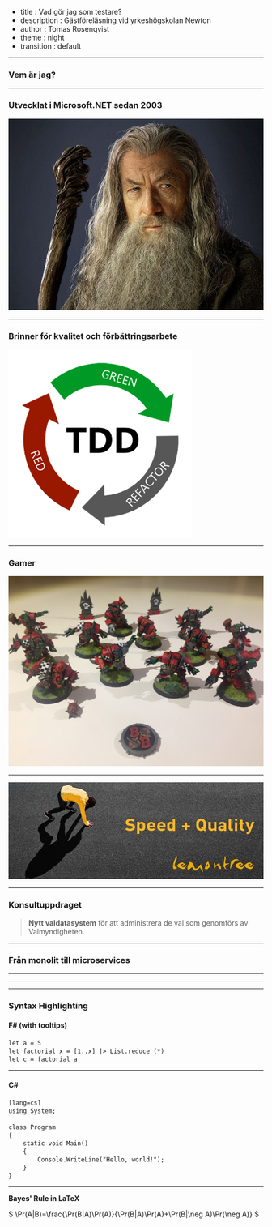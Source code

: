 - title : Vad gör jag som testare?
- description : Gästföreläsning vid yrkeshögskolan Newton
- author : Tomas Rosenqvist
- theme : night
- transition : default

***

### Vem är jag?

--- 

### Utvecklat i Microsoft.NET sedan 2003

![Gandalf](images/gandalf.jpg)

---

### Brinner för kvalitet och förbättringsarbete

![TDD](images/tdd.png)

---

### Gamer

![Blood Bowl](images/bloodbowl.jpeg) 

***

![Lemontree](images/lemontree.jpg)

***

### Konsultuppdraget

> **Nytt valdatasystem** för att administrera de val som genomförs av Valmyndigheten.


---

### Från monolit till microservices

---


***


***

### Syntax Highlighting

#### F# (with tooltips)

    let a = 5
    let factorial x = [1..x] |> List.reduce (*)
    let c = factorial a

---

#### C#

    [lang=cs]
    using System;

    class Program
    {
        static void Main()
        {
            Console.WriteLine("Hello, world!");
        }
    }

---

**Bayes' Rule in LaTeX**

$ \Pr(A|B)=\frac{\Pr(B|A)\Pr(A)}{\Pr(B|A)\Pr(A)+\Pr(B|\neg A)\Pr(\neg A)} $
